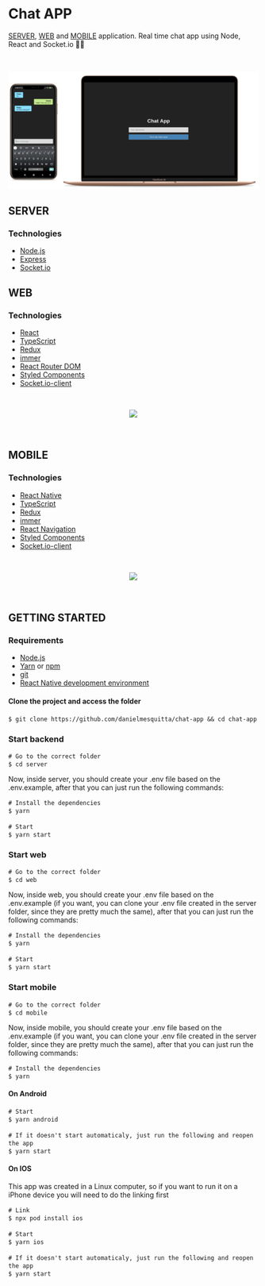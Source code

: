 # Chat APP

[SERVER](#server), [WEB](#web) and [MOBILE](#mobile) application. Real time chat app using Node, React and Socket.io 💬📱

<br><br>
<img src="docs/mockup.png">
<br>

## SERVER

### Technologies

- [Node.js](https://nodejs.org/)
- [Express](https://expressjs.com/)
- [Socket.io](https://socket.io/)

## WEB

### Technologies

- [React](https://reactjs.org/)
- [TypeScript](https://www.typescriptlang.org/)
- [Redux](https://redux.js.org/)
- [immer](https://immerjs.github.io/immer/docs/introduction)
- [React Router DOM](https://github.com/ReactTraining/react-router/tree/master/packages/react-router-dom)
- [Styled Components](https://styled-components.com/)
- [Socket.io-client](https://socket.io/docs/client-api/)

<br/>

<p align="center">
  <img src="docs/demo-web.gif" />
</p>

<br/>

## MOBILE

### Technologies

- [React Native](https://reactnative.dev/)
- [TypeScript](https://www.typescriptlang.org/)
- [Redux](https://redux.js.org/)
- [immer](https://immerjs.github.io/immer/docs/introduction)
- [React Navigation](https://reactnavigation.org/)
- [Styled Components](https://styled-components.com/)
- [Socket.io-client](https://socket.io/docs/client-api/)

<br/>

<p align="center">
  <img src="docs/demo-mobile.gif" width="200px" />
</p>

<br/>

## GETTING STARTED
### Requirements

- [Node.js](https://nodejs.org/)
- [Yarn](https://yarnpkg.com/) or [npm](https://www.npmjs.com/)
- [git](https://git-scm.com/)
- [React Native development environment](https://reactnative.dev/docs/environment-setup)

#### Clone the project and access the folder

```shell
$ git clone https://github.com/danielmesquitta/chat-app && cd chat-app
```

### Start backend

```shell
# Go to the correct folder
$ cd server
```

Now, inside server, you should create your .env file based on the .env.example, after that you can just run the following commands:

```shell
# Install the dependencies
$ yarn

# Start
$ yarn start
```

### Start web

```shell
# Go to the correct folder
$ cd web
```

Now, inside web, you should create your .env file based on the .env.example (if you want, you can clone your .env file created in the server folder, since they are pretty much the same), after that you can just run the following commands:

```shell
# Install the dependencies
$ yarn

# Start
$ yarn start
```

### Start mobile

```shell
# Go to the correct folder
$ cd mobile
```
Now, inside mobile, you should create your .env file based on the .env.example (if you want, you can clone your .env file created in the server folder, since they are pretty much the same), after that you can just run the following commands:

```shell
# Install the dependencies
$ yarn
```

#### On Android

```shell
# Start
$ yarn android

# If it doesn't start automaticaly, just run the following and reopen the app
$ yarn start
```

#### On IOS

This app was created in a Linux computer, so if you want to run it on a iPhone device you will need to do the linking first

```shell
# Link
$ npx pod install ios

# Start
$ yarn ios

# If it doesn't start automaticaly, just run the following and reopen the app
$ yarn start
```
